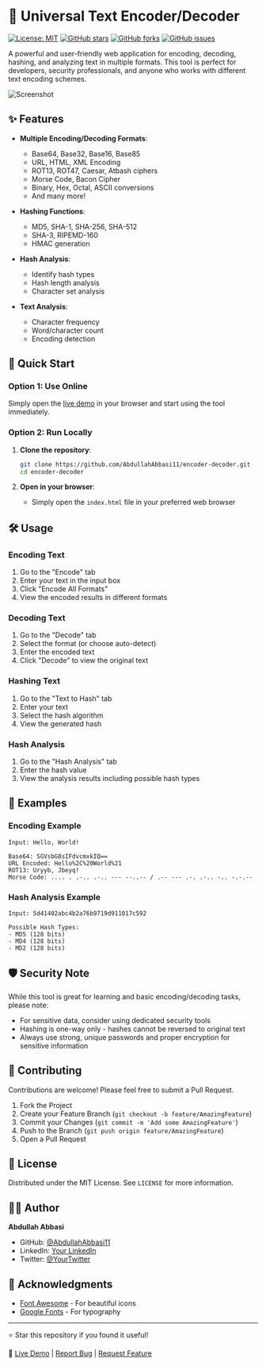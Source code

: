 # 🔐 Universal Text Encoder/Decoder

[![License: MIT](https://img.shields.io/badge/License-MIT-yellow.svg)](https://opensource.org/licenses/MIT)
[![GitHub stars](https://img.shields.io/github/stars/AbdullahAbbasi11/encoder-decoder?style=social)](https://github.com/AbdullahAbbasi11/encoder-decoder/stargazers)
[![GitHub forks](https://img.shields.io/github/forks/AbdullahAbbasi11/encoder-decoder?style=social)](https://github.com/AbdullahAbbasi11/encoder-decoder/network/members)
[![GitHub issues](https://img.shields.io/github/issues/AbdullahAbbasi11/encoder-decoder)](https://github.com/AbdullahAbbasi11/encoder-decoder/issues)

A powerful and user-friendly web application for encoding, decoding, hashing, and analyzing text in multiple formats. This tool is perfect for developers, security professionals, and anyone who works with different text encoding schemes.

![Screenshot](https://via.placeholder.com/800x500.png?text=Universal+Text+Encoder+Decoder+Screenshot)

## ✨ Features

- **Multiple Encoding/Decoding Formats**:
  - Base64, Base32, Base16, Base85
  - URL, HTML, XML Encoding
  - ROT13, ROT47, Caesar, Atbash ciphers
  - Morse Code, Bacon Cipher
  - Binary, Hex, Octal, ASCII conversions
  - And many more!

- **Hashing Functions**:
  - MD5, SHA-1, SHA-256, SHA-512
  - SHA-3, RIPEMD-160
  - HMAC generation

- **Hash Analysis**:
  - Identify hash types
  - Hash length analysis
  - Character set analysis

- **Text Analysis**:
  - Character frequency
  - Word/character count
  - Encoding detection

## 🚀 Quick Start

### Option 1: Use Online
Simply open the [live demo](https://encoder-decoder.42web.io/) in your browser and start using the tool immediately.

### Option 2: Run Locally
1. **Clone the repository**:
   ```bash
   git clone https://github.com/AbdullahAbbasi11/encoder-decoder.git
   cd encoder-decoder
   ```

2. **Open in your browser**:
   - Simply open the `index.html` file in your preferred web browser
  

## 🛠️ Usage

### Encoding Text
1. Go to the "Encode" tab
2. Enter your text in the input box
3. Click "Encode All Formats"
4. View the encoded results in different formats

### Decoding Text
1. Go to the "Decode" tab
2. Select the format (or choose auto-detect)
3. Enter the encoded text
4. Click "Decode" to view the original text

### Hashing Text
1. Go to the "Text to Hash" tab
2. Enter your text
3. Select the hash algorithm
4. View the generated hash

### Hash Analysis
1. Go to the "Hash Analysis" tab
2. Enter the hash value
3. View the analysis results including possible hash types

## 📝 Examples

### Encoding Example
```
Input: Hello, World!

Base64: SGVsbG8sIFdvcmxkIQ==
URL Encoded: Hello%2C%20World%21
ROT13: Uryyb, Jbeyq!
Morse Code: .... . .-.. .-.. --- --..-- / .-- --- .-. .-.. -.. -.-.--
```

### Hash Analysis Example
```
Input: 5d41402abc4b2a76b9719d911017c592

Possible Hash Types:
- MD5 (128 bits)
- MD4 (128 bits)
- MD2 (128 bits)
```

## 🛡️ Security Note

While this tool is great for learning and basic encoding/decoding tasks, please note:
- For sensitive data, consider using dedicated security tools
- Hashing is one-way only - hashes cannot be reversed to original text
- Always use strong, unique passwords and proper encryption for sensitive information

## 🤝 Contributing

Contributions are welcome! Please feel free to submit a Pull Request.

1. Fork the Project
2. Create your Feature Branch (`git checkout -b feature/AmazingFeature`)
3. Commit your Changes (`git commit -m 'Add some AmazingFeature'`)
4. Push to the Branch (`git push origin feature/AmazingFeature`)
5. Open a Pull Request

## 📄 License

Distributed under the MIT License. See `LICENSE` for more information.

## 👨‍💻 Author

**Abdullah Abbasi**

- GitHub: [@AbdullahAbbasi11](https://github.com/AbdullahAbbasi11)
- LinkedIn: [Your LinkedIn](https://linkedin.com/in/yourusername)
- Twitter: [@YourTwitter](https://twitter.com/yourusername)

## 🙏 Acknowledgments


- [Font Awesome](https://fontawesome.com/) - For beautiful icons
- [Google Fonts](https://fonts.google.com/) - For typography

---

⭐ Star this repository if you found it useful!

🔗 [Live Demo](https://encoder-decoder.42web.io/) | [Report Bug](https://github.com/AbdullahAbbasi11/encoder-decoder/issues) | [Request Feature](https://github.com/AbdullahAbbasi11/encoder-decoder/issues)
